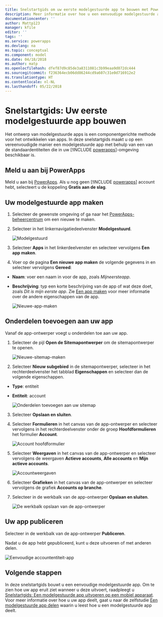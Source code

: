 ```yaml
---
title: Snelstartgids om uw eerste modelgestuurde app te bouwen met PowerApps | Microsoft Docs
description: Meer informatie over hoe u een eenvoudige modelgestuurde app bouwt
documentationcenter: ''
author: Mattp123
manager: kfile
editor: ''
tags: ''
ms.service: powerapps
ms.devlang: na
ms.topic: conceptual
ms.component: model
ms.date: 04/18/2018
ms.author: matp
ms.openlocfilehash: dfef87d9c85de3a8311081c3b99eaa9d072dc444
ms.sourcegitcommit: f236364ecb06dd86244cd9a607c31e0d716912e2
ms.translationtype: HT
ms.contentlocale: nl-NL
ms.lasthandoff: 05/22/2018
---
```

# <a name="quickstart-build-your-first-model-driven-app-from-scratch"></a>Snelstartgids: Uw eerste modelgestuurde app bouwen
Het ontwerp van modelgestuurde apps is een componentgerichte methode voor het ontwikkelen van apps. In deze snelstartgids maakt u op een vereenvoudigde manier een modelgestuurde app met behulp van een van de standaardentiteiten die in uw [!INCLUDE [powerapps](../../includes/powerapps.md)]-omgeving beschikbaar is. 

## <a name="sign-in-to-powerapps"></a>Meld u aan bij PowerApps
Meld u aan bij [PowerApps](https://web.powerapps.com/). Als u nog geen [!INCLUDE [powerapps](../../includes/powerapps.md)] account hebt, selecteert u de koppeling **Gratis aan de slag**. 

## <a name="create-your-model-driven-app"></a>Uw modelgestuurde app maken

1.  Selecteer de gewenste omgeving of ga naar het [PowerApps-beheercentrum](https://admin.powerapps.com/) om een nieuwe te maken.
2.  Selecteer in het linkernavigatiedeelvenster **Modelgestuurd**. 

    ![Modelgestuurd](media/build-first-model-driven-app/choose-design-mode.png)

3. Selecteer **Apps** in het linkerdeelvenster en selecteer vervolgens **Een app maken**.

4.  Voer op de pagina **Een nieuwe app maken** de volgende gegevens in en selecteer vervolgens **Gereed**: 
  - **Naam**: voer een naam in voor de app, zoals *Mijneersteapp*. 
  - **Beschrijving**: typ een korte beschrijving van de app of wat deze doet, zoals *Dit is mijn eerste app*.
Zie [Een app maken](https://docs.microsoft.com/dynamics365/customer-engagement/customize/create-edit-app#create-an-app) voor meer informatie over de andere eigenschappen van de app.
 
    ![Nieuwe-app-maken](media/build-first-model-driven-app/create-new-app.png)

## <a name="add-components-to-your-app"></a>Onderdelen toevoegen aan uw app
Vanaf de app-ontwerper voegt u onderdelen toe aan uw app.
1.  Selecteer de pijl **Open de Sitemapontwerper** om de sitemapontwerper te openen. 

    ![Nieuwe-sitemap-maken](media/build-first-model-driven-app/new-sitemap.png)

2.  Selecteer **Nieuw subgebied** in de sitemapontwerper, selecteer in het rechterdeelvenster het tabblad **Eigenschappen** en selecteer dan de volgende eigenschappen.
  - **Type**: entiteit
  - **Entiteit**: account

    ![Onderdelen toevoegen aan uw sitemap](media/build-first-model-driven-app/sitemap.png)

3.  Selecteer **Opslaan en sluiten**.
4.  Selecteer **Formulieren** in het canvas van de app-ontwerper en selecteer vervolgens in het rechterdeelvenster onder de groep **Hoofdformulieren** het formulier **Account**.

    ![Account hoofdformulier](media/build-first-model-driven-app/main-form.png)

5.  Selecteer **Weergaven** in het canvas van de app-ontwerper en selecteer vervolgens de weergaven **Actieve accounts**, **Alle accounts** en **Mijn actieve accounts**.

    ![Accountweergaven](media/build-first-model-driven-app/views.png)

6. Selecteer **Grafieken** in het canvas van de app-ontwerper en selecteer vervolgens de grafiek **Accounts op branche**.
7. Selecteer in de werkbalk van de app-ontwerper **Opslaan en sluiten**.

    ![De werkbalk opslaan van de app-ontwerper](media/build-first-model-driven-app/app-designer-toolbar.png)
 
<!-- ##  Validate your app
This step checks for component dependencies that are required for the app to work, but haven't yet been added to the app. 

1. On the app designer canvas, select the component that indicates a dependency, such as the **Forms** component. Then, on the right-pane select the **Required** tab, expand **Entity Dependencies** and then select all required dependencies. 

    ![Add dependencies](media/build-first-model-driven-app/resolve-dependencies.png)

2. Select **Add Dependencies**.
3. On the app designer toolbar, select **Save**.  -->

## <a name="publish-your-app"></a>Uw app publiceren
Selecteer in de werkbalk van de app-ontwerper **Publiceren**.

Nadat u de app hebt gepubliceerd, kunt u deze uitvoeren of met anderen delen.

![Eenvoudige accountentiteit-app](media/build-first-model-driven-app/accounts-quickstart-app.png)

## <a name="next-steps"></a>Volgende stappen
In deze snelstartgids bouwt u een eenvoudige modelgestuurde app. Om te zien hoe uw app eruit ziet wanneer u deze uitvoert, raadpleegt u [Snelstartgids: Een modelgestuurde app uitvoeren op een mobiel apparaat](../../user/run-app-client-model-driven.md).
Voor meer informatie over hoe u uw app deelt, gaat u naar de zelfstudie [Een modelgestuurde app delen](share-model-driven-app.md) waarin u leest hoe u een modelgestuurde app deelt.
